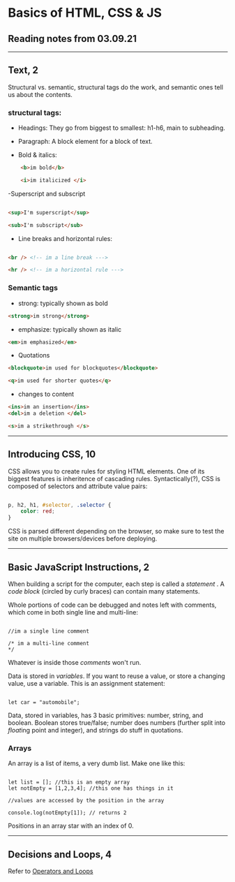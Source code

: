 # Basics of HTML, CSS & JS

## Reading notes from 03.09.21

----

## Text, 2

Structural vs. semantic, structural tags do the work, and semantic ones tell us about the contents.

### structural tags:

- Headings: They go from biggest to smallest: h1-h6, main to subheading.

- Paragraph: A block element for a block of text.

- Bold & italics:

````HTML
    <b>im bold</b>

    <i>im italicized </i>

````

-Superscript and subscript

````HTML

<sup>I'm superscript</sup>

<sub>I'm subscript</sub>

````

- Line breaks and horizontal rules:

````HTML

<br /> <!-- im a line break --->

<hr /> <!-- im a horizontal rule --->

````

### Semantic tags

- strong: typically shown as bold

````HTML
<strong>im strong</strong>
````

- emphasize: typically shown as italic

````HTML
<em>im emphasized</em>
````

- Quotations

````HTML
<blockquote>im used for blockquotes</blockquote>

<q>im used for shorter quotes</q>
````

- changes to content

````HTML
<ins>im an insertion</ins>
<del>im a deletion </del>

<s>im a strikethrough </s>
````

----

## Introducing CSS, 10

CSS allows you to create rules for styling HTML elements. One of its biggest features is inheritence of cascading rules. Syntactically(?), CSS is composed of selectors and attribute value pairs:

````CSS

p, h2, h1, #selector, .selector {
    color: red;
}

````

CSS is parsed different depending on the browser, so make sure to test the site on multiple browsers/devices before deploying.

----

## Basic JavaScript Instructions, 2

When building a script for the computer, each step is called a *statement* . A *code block* (circled by curly braces) can contain many statements.

Whole portions of code can be debugged and notes left with comments, which come in both single line and multi-line:

````JS

//im a single line comment

/* im a multi-line comment
*/

````

Whatever is inside those *comments* won't run. 

Data is stored in *variables*. If you want to reuse a value, or store a changing value, use a variable. This is an assignment statement:

````JS

let car = "automobile";

````

Data, stored in variables, has 3 basic primitives: number, string, and boolean. Boolean stores true/false; number does numbers (further split into *float*ing point and integer), and strings do stuff in quotations.

### Arrays

An array is a list of items, a very dumb list. Make one like this:

````JS

let list = []; //this is an empty array
let notEmpty = [1,2,3,4]; //this one has things in it

//values are accessed by the position in the array

console.log(notEmpty[1]); // returns 2

````

Positions in an array star with an index of 0. 

----

## Decisions and Loops, 4

Refer to [Operators and Loops](08.md)